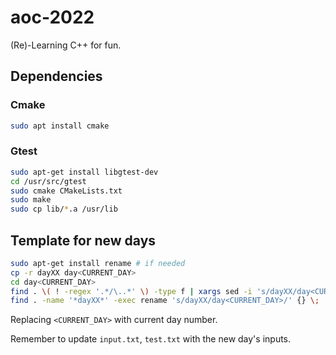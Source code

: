 # aoc-2022

(Re)-Learning C++ for fun.

## Dependencies

### Cmake
```bash
sudo apt install cmake
```

### Gtest
```bash
sudo apt-get install libgtest-dev
cd /usr/src/gtest
sudo cmake CMakeLists.txt
sudo make
sudo cp lib/*.a /usr/lib
```

## Template for new days
```bash
sudo apt-get install rename # if needed
cp -r dayXX day<CURRENT_DAY>
cd day<CURRENT_DAY>
find . \( ! -regex '.*/\..*' \) -type f | xargs sed -i 's/dayXX/day<CURRENT_DAY>/g'
find . -name '*dayXX*' -exec rename 's/dayXX/day<CURRENT_DAY>/' {} \;
```
Replacing `<CURRENT_DAY>` with current day number.

Remember to update `input.txt`, `test.txt` with the new day's inputs.

